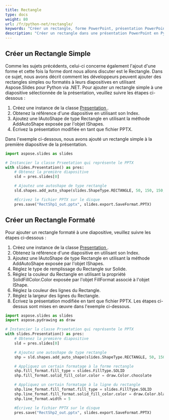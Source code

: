 ```yaml
---
title: Rectangle
type: docs
weight: 80
url: /fr/python-net/rectangle/
keywords: "Créer un rectangle, forme PowerPoint, présentation PowerPoint, Python, Aspose.Slides pour Python via .NET"
description: "Créer un rectangle dans une présentation PowerPoint en Python"
---
```



## **Créer un Rectangle Simple**
Comme les sujets précédents, celui-ci concerne également l'ajout d'une forme et cette fois la forme dont nous allons discuter est le Rectangle. Dans ce sujet, nous avons décrit comment les développeurs peuvent ajouter des rectangles simples ou formatés à leurs diapositives en utilisant Aspose.Slides pour Python via .NET. Pour ajouter un rectangle simple à une diapositive sélectionnée de la présentation, veuillez suivre les étapes ci-dessous :

1. Créez une instance de la classe [Presentation ](https://reference.aspose.com/slides/python-net/aspose.slides/presentation/).
1. Obtenez la référence d'une diapositive en utilisant son Index.
1. Ajoutez une IAutoShape de type Rectangle en utilisant la méthode AddAutoShape exposée par l'objet IShapes.
1. Écrivez la présentation modifiée en tant que fichier PPTX.

Dans l'exemple ci-dessous, nous avons ajouté un rectangle simple à la première diapositive de la présentation.

```py
import aspose.slides as slides

# Instancier la classe Prseetation qui représente le PPTX
with slides.Presentation() as pres:
    # Obtenez la première diapositive
    sld = pres.slides[0]

    # Ajoutez une autoshape de type rectangle
    sld.shapes.add_auto_shape(slides.ShapeType.RECTANGLE, 50, 150, 150, 50)

    #Écrivez le fichier PPTX sur le disque
    pres.save("RectShp1_out.pptx", slides.export.SaveFormat.PPTX)
```


## **Créer un Rectangle Formaté**
Pour ajouter un rectangle formaté à une diapositive, veuillez suivre les étapes ci-dessous :

1. Créez une instance de la classe [Presentation ](https://reference.aspose.com/slides/python-net/aspose.slides/presentation/).
1. Obtenez la référence d'une diapositive en utilisant son Index.
1. Ajoutez une IAutoShape de type Rectangle en utilisant la méthode AddAutoShape exposée par l'objet IShapes.
1. Réglez le type de remplissage du Rectangle sur Solide.
1. Réglez la couleur du Rectangle en utilisant la propriété SolidFillColor.Color exposée par l'objet FillFormat associé à l'objet IShape.
1. Réglez la couleur des lignes du Rectangle.
1. Réglez la largeur des lignes du Rectangle.
1. Écrivez la présentation modifiée en tant que fichier PPTX.
   Les étapes ci-dessus sont mises en œuvre dans l'exemple ci-dessous.

```py
import aspose.slides as slides
import aspose.pydrawing as draw

# Instancier la classe Prseetation qui représente le PPTX
with slides.Presentation() as pres:
    # Obtenez la première diapositive
    sld = pres.slides[0]

    # Ajoutez une autoshape de type rectangle
    shp = sld.shapes.add_auto_shape(slides.ShapeType.RECTANGLE, 50, 150, 150, 50)

    # Appliquez un certain formatage à la forme rectangle
    shp.fill_format.fill_type = slides.FillType.SOLID
    shp.fill_format.solid_fill_color.color = draw.Color.chocolate

    # Appliquez un certain formatage à la ligne du rectangle
    shp.line_format.fill_format.fill_type = slides.FillType.SOLID
    shp.line_format.fill_format.solid_fill_color.color = draw.Color.black
    shp.line_format.width = 5

    #Écrivez le fichier PPTX sur le disque
    pres.save("RectShp2_out.pptx", slides.export.SaveFormat.PPTX)
```